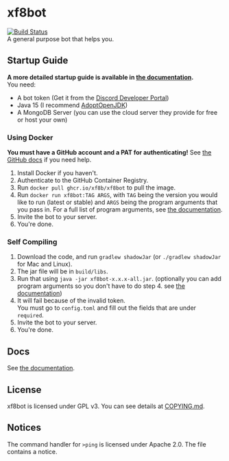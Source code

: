 # xf8bot   
[![Build Status](https://travis-ci.com/xf8b/xf8bot.svg?branch=production)](https://travis-ci.com/xf8b/xf8bot)  
A general purpose bot that helps you.
## Startup Guide
**A more detailed startup guide is available in [the documentation](https://xf8b.github.io/documentation/xf8bot/startup/).**  
You need:  
* A bot token (Get it from the [Discord Developer Portal](https://discord.com/developers/applications))
* Java 15 (I recommend [AdoptOpenJDK](https://adoptopenjdk.net))  
* A MongoDB Server (you can use the cloud server they provide for free or host your own)
### Using Docker
**You must have a GitHub account and a PAT for authenticating!**
See [the GitHub docs](https://docs.github.com/en/free-pro-team@latest/packages/managing-container-images-with-github-container-registry/pushing-and-pulling-docker-images#authenticating-to-github-container-registry) if you need help.
1. Install Docker if you haven't.
2. Authenticate to the GitHub Container Registry.
3. Run `docker pull ghcr.io/xf8b/xf8bot` to pull the image.
4. Run `docker run xf8bot:TAG ARGS`, with `TAG` being the version you would like to run (latest or stable) and `ARGS` being the program arguments that you pass in. For a full list of program arguments, see [the documentation](https://xf8b.github.io/documentation/xf8bot/args/).
5. Invite the bot to your server.  
6. You're done.  
### Self Compiling
1. Download the code, and run `gradlew shadowJar` (or `./gradlew shadowJar` for Mac and Linux).    
2. The jar file will be in `build/libs`.  
3. Run that using `java -jar xf8bot-x.x.x-all.jar`. (optionally you can add program arguments so you don't have to do step 4. see [the documentation](https://xf8b.github.io/documentation/xf8bot/args/))
4. It will fail because of the invalid token.  
You must go to `config.toml` and fill out the fields that are under `required`.  
5. Invite the bot to your server.  
6. You're done.  
## Docs
See [the documentation](https://xf8b.github.io/documentation/xf8bot/).
## License  
xf8bot is licensed under GPL v3. You can see details at [COPYING.md](COPYING.md).  
## Notices
The command handler for `>ping` is licensed under Apache 2.0. The file contains a notice.
